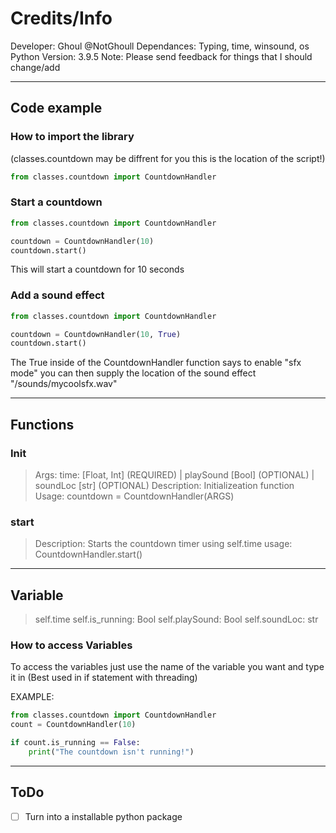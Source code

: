 # Credits/Info

Developer: Ghoul @NotGhoull
Dependances: Typing, time, winsound, os
Python Version: 3.9.5
Note: Please send feedback for things that I should change/add

---

## Code example

### How to import the library

(classes.countdown may be diffrent for you this is the location of the script!)

```python
from classes.countdown import CountdownHandler
```

### Start a countdown

```python
from classes.countdown import CountdownHandler

countdown = CountdownHandler(10)
countdown.start()
```

This will start a countdown for 10 seconds

### Add a sound effect

```python
from classes.countdown import CountdownHandler

countdown = CountdownHandler(10, True)
countdown.start()
```

The True inside of the CountdownHandler function says to enable "sfx mode" you can then supply the location of the sound effect "/sounds/mycoolsfx.wav"

---

## Functions

### Init

> Args: time: [Float, Int] (REQUIRED) | playSound [Bool] (OPTIONAL) | soundLoc [str] (OPTIONAL)
> Description: Initializeation function
> Usage: countdown = CountdownHandler(ARGS)

### start

> Description: Starts the countdown timer using self.time
> usage: CountdownHandler.start()

---

## Variable

> self.time
> self.is_running: Bool
> self.playSound: Bool
> self.soundLoc: str

### How to access Variables

To access the variables just use the name of the variable you want and type it in (Best used in if statement with threading)

EXAMPLE:

```python
from classes.countdown import CountdownHandler
count = CountdownHandler(10)

if count.is_running == False:
    print("The countdown isn't running!")
```

---

## ToDo

- [ ] Turn into a installable python package
